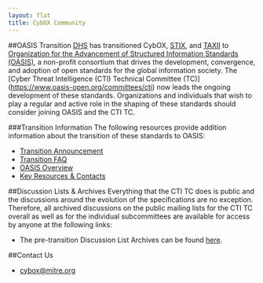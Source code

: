 ```yaml
---
layout: flat
title: CybOX Community
---
```



##OASIS Transition
[DHS](http://www.dhs.gov/office-cybersecurity-and-communications/) has transitioned CybOX, [STIX](https://github.com/STIXProject/), and [TAXII](https://github.com/TAXIIProject/) to [Organization for the Advancement of Structured Information Standards (OASIS)](https://www.oasis-open.org/), a non-profit consortium that drives the development, convergence, and adoption of open standards for the global information society. The [Cyber Threat Intelligence (CTI) Technical Committee (TC)] (https://www.oasis-open.org/committees/cti) now leads the ongoing development of these standards. Organizations and individuals that wish to play a regular and active role in the shaping of these standards should consider joining OASIS and the CTI TC.

###Transition Information
The following resources provide addition information about the transition of these standards to OASIS:
* [Transition Announcement](http://stixproject.tumblr.com/post/117006597637/dhs-leads-effort-to-transition-automated)
* [Transition FAQ](https://stixproject.github.io/oasis-faq.pdf)
* [OASIS Overview](https://stixproject.github.io/stix-at-oasis.pdf)
* [Key Resources & Contacts](https://stixproject.github.io/oasis-cti-info.html)

##Discussion Lists & Archives
Everything that the CTI TC does is public and the discussions around the evolution of the specifications are no exception. Therefore, all archived discussions on the public mailing lists for the CTI TC overall as well as for the individual subcommittees are available for access by anyone at the following links:


* The pre-transition Discussion List Archives can be found [here](http://making-security-measurable.1364806.n2.nabble.com/CybOX-Discussion-List-Archive-f7579263.html).


##Contact Us
* [cybox@mitre.org](mailto:cybox@mitre.org)

